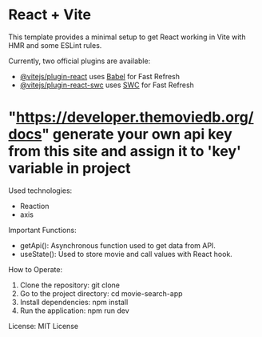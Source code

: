 # React + Vite

This template provides a minimal setup to get React working in Vite with HMR and some ESLint rules.

Currently, two official plugins are available:

- [@vitejs/plugin-react](https://github.com/vitejs/vite-plugin-react/blob/main/packages/plugin-react/README.md) uses [Babel](https://babeljs.io/) for Fast Refresh
- [@vitejs/plugin-react-swc](https://github.com/vitejs/vite-plugin-react-swc) uses [SWC](https://swc.rs/) for Fast Refresh

# "https://developer.themoviedb.org/docs" generate your own api key from this site and assign it to 'key' variable in project

Used technologies:
- Reaction
- axis

Important Functions:
- getApi(): Asynchronous function used to get data from API.
- useState(): Used to store movie and call values ​​with React hook.

How to Operate:
1. Clone the repository: git clone <repo-url>
2. Go to the project directory: cd movie-search-app
3. Install dependencies: npm install
4. Run the application: npm run dev

License: MIT License

